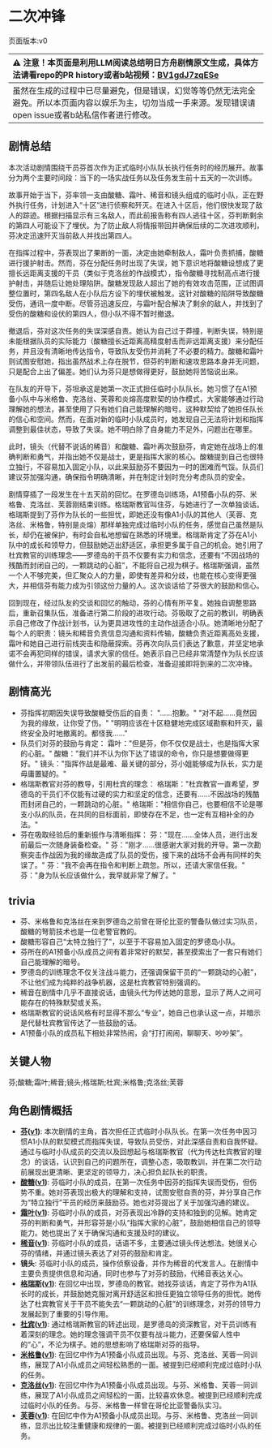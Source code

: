 # 二次冲锋
页面版本:v0
 

| :warning: 注意！本页面是利用LLM阅读总结明日方舟剧情原文生成，具体方法请看repo的PR history或者b站视频：[BV1gdJ7zqESe](https://www.bilibili.com/video/BV1gdJ7zqESe/)         |
|:----------------------------|
| 虽然在生成的过程中已尽量避免，但是错误，幻觉等等仍然无法完全避免。所以本页面内容以娱乐为主，切勿当成一手来源。发现错误请open issue或者b站私信作者进行修改。|



## 剧情总结
本次活动剧情围绕干员芬首次作为正式临时小队队长执行任务时的经历展开。故事分为两个主要时间段：当下的一场实战任务以及任务发生前十五天的一次训练。

故事开始于当下，芬率领一支由酸糖、霜叶、稀音和镜头组成的临时小队，正在野外执行任务，计划进入“十区”进行侦察和歼灭。在进入十区后，他们很快发现了敌人的踪迹。根据扫描显示有三名敌人，而此前报告称有四人逃往十区，芬判断剩余的第四人可能设下了埋伏。为了防止敌人将情报带回并确保后续的二次进攻顺利，芬决定迅速歼灭当前敌人并找出第四人。

在指挥过程中，芬表现出了果断的一面，决定由她牵制敌人，霜叶负责抓捕，酸糖进行援护射击。然而，芬在分配任务时出现了失误，她下意识地将酸糖设想成了更擅长远距离支援的干员（类似于克洛丝的作战模式），指令酸糖寻找制高点进行援护射击，并随后让她处理陷阱。酸糖发现敌人超出了她的有效攻击范围，正试图调整位置时，第四名敌人在小队后方设下的埋伏被触发。这针对酸糖的陷阱导致酸糖受伤，通讯一度中断。尽管芬迅速反应，与霜叶配合解决了剩余的敌人，并找到了受伤的酸糖和设伏的第四人，但小队不得不暂时撤退。

撤退后，芬对这次任务的失误深感自责。她认为自己过于莽撞，判断失误，特别是未能根据队员的实际能力（酸糖擅长近距离高精度射击而非远距离支援）来分配任务，并且没有清晰地传达指令，导致队友受伤并消耗了不必要的精力。酸糖和霜叶则试图安慰她，指出虽然战术上存在脱节，但芬的判断和速攻思路本身并无问题，只是配合上出了偏差。她们认为芬只是想做得更好，鼓励她将苦恼说出来。

在队友的开导下，芬坦承这是她第一次正式担任临时小队队长。她习惯了在A1预备小队中与米格鲁、克洛丝、芙蓉和炎熔高度默契的协作模式，大家能够通过行动理解她的想法，甚至使用了只有她们自己能理解的暗号。这种默契给了她担任队长的信心和空间。然而，在面对新的临时小队成员时，她发现自己无法将计划和指挥调整到最佳状态，导致了失误。她不明白除了自身能力不足外，问题出在哪里。

此时，镜头（代替不说话的稀音）和酸糖、霜叶再次鼓励芬，肯定她在战场上的准确判断和勇气，并指出她不仅是战士，更是指挥大家的核心。酸糖提到自己也很特立独行，不容易加入固定小队，以此来鼓励芬不要因为一时的困难而气馁。队员们建议芬加强沟通，确保指令明确清晰，并在制定计划时充分考虑队员的安全。

剧情穿插了一段发生在十五天前的回忆。在罗德岛训练场，A1预备小队的芬、米格鲁、克洛丝、芙蓉刚结束训练。格瑞斯教官叫住芬，与她进行了一次单独谈话。格瑞斯提到了芬作为队长的一些担忧，即她还没有像A1小队的其他人（芙蓉、克洛丝、米格鲁，特别是炎熔）那样单独完成过临时小队的任务，感觉自己虽然是队长，却仍在被保护，有时会自私地想留在熟悉的环境里。格瑞斯肯定了芬在A1小队中的成长和领导力，但鼓励她迈出舒适区，承担更多属于自己的机会。她引用了杜宾教官的训练理念——罗德岛的干员不仅要有实力和信念，还要有“不因战场的残酷而封闭自己的，一颗跳动的心脏”，不能将自己视为棋子。格瑞斯强调，虽然一个人不够完美，但汇聚众人的力量，即使有差异和分歧，也能在核心变得更强大，并相信芬有能力成为引领这份力量的人。这次谈话给了芬很大的鼓励和信心。

回到现在，经过队友的交谈和回忆的触动，芬的心情有所平复。她独自调整思路后，重新召集队伍，准备进行第二阶段的进攻行动。芬吸取了之前的教训，明确表示自己修改了作战计划书，认为更具进攻性的主动作战适合小队。她清晰地分配了每个人的职责：镜头和稀音负责信息沟通和资料传输，酸糖负责近距离高处支援，霜叶和她自己进行前线突击和隐蔽探索。芬再次向队员们表达了歉意，并坚定地承诺不会再犯同样的错误，请求大家的信任。她表示自己已经非常清楚作为队长应该做什么，并带领队伍进行了出发前的最后检查，准备迎接即将到来的二次冲锋。
## 剧情高光
- 芬指挥初期因失误导致酸糖受伤后的自责：
  "......抱歉。"
  "对不起......竟然因为我的缘故，让你受了伤。"
  "明明应该在十区稳健地完成区域勘察和歼灭，最终安全及时地撤离的。都怪我......"
- 队员们对芬的鼓励与肯定：
  霜叶："但是芬，你不仅仅是战士，也是指挥大家的心脏。"
  酸糖："我们并不认为你下达了错误的命令，你只是想要做得更好。"
  镜头："指挥作战是最难、最关键的部分，芬小姐能够成为队长，实力是毋庸置疑的。"
- 格瑞斯教官对芬的教导，引用杜宾的理念：
  格瑞斯："杜宾教官一直希望，罗德岛的干员们不仅能有过硬的实力和坚定的信念，还要有……不因战场的残酷而封闭自己的，一颗跳动的心脏。"
  格瑞斯："相信你自己，也要相信不论是哪支小队的队员，在共同的目标面前，即使存在不足，也一定有互相补全的办法。"
- 芬在吸取经验后的重新振作与清晰指挥：
  芬："现在......全体人员，进行出发前最后一次随身装备检查。"
  芬："刚才......很感谢大家对我的开导。第一次勘察突击作战因为我的缘故造成了队员的受伤，接下来的战场不会再有同样的失误了。"
  芬："我不会再在指令和判断上疏忽。所以，还请大家信任我。"
  芬："身为队长应该做什么，我早就非常了解了。"
## trivia
- 芬、米格鲁和克洛丝在来到罗德岛之前曾在哥伦比亚的警备队做过实习队员，酸糖的弩箭技术也是一位老警官教的。
- 酸糖形容自己“太特立独行了”，以至于不容易加入固定的罗德岛小队。
- 芬所在的A1预备小队成员之间有着非常好的默契，甚至摸索出了一套只有她们自己能理解的暗号。
- 罗德岛的训练理念不仅关注战斗能力，还强调保留干员的“一颗跳动的心脏”，不让他们成为纯粹的战争机器，这是杜宾教官特别强调的。
- 稀音在剧情中几乎不直接说话，由镜头代为传达她的意思，显示了两人之间可能存在的特殊默契或关系。
- 格瑞斯教官的说话风格有时显得不那么“专业”，她自己也承认这一点，并暗示是代替杜宾教官传达了一些鼓励的话。
- A1预备小队的成员私下相处非常热闹，会“打打闹闹，聊聊天、吵吵架”。
## 关键人物
芬;酸糖;霜叶;稀音;镜头;格瑞斯;杜宾;米格鲁;克洛丝;芙蓉
## 角色剧情概括
-   **[芬](../char_v3/char_123_fang.md)([v1](../chars/char_123_fang.md))**: 本次剧情的主角，首次担任正式临时小队队长。在第一次任务中因习惯A1小队的默契模式而指挥失误，导致队员受伤，对此深感自责和自我怀疑。通过与临时小队成员的交流以及回想起与格瑞斯教官（代为传达杜宾教官的理念）的谈话，认识到自己的问题所在，调整心态，吸取教训，并在第二次行动前展现出更清晰、更坚定的领导力，决心担负起队长的职责。
-   **[酸糖](../char_v3/char_366_acdrop.md)([v1](../chars/char_366_acdrop.md))**: 芬临时小队的成员，在第一次任务中因芬的指挥失误而受伤，但伤势不重。她对芬表现出极大的理解和支持，试图安慰自责的芬，并分享自己作为“特立独行”干员的经历来鼓励芬。她也对芬提出了关于加强沟通的建议。
-   **[霜叶](../char_v3/char_193_frostl.md)([v1](../chars/char_193_frostl.md))**: 芬临时小队的成员，对芬表现出冷静的支持和独到的见解。她肯定芬的判断和勇气，并形容芬是小队“指挥大家的心脏”，鼓励她相信自己的领导能力。她也提出了关于确保沟通和支援及时的建议。
-   **[稀音](../char_v3/char_336_folivo.md)([v1](../chars/char_336_folivo.md))**: 芬临时小队的成员，话语不多，主要通过镜头传达想法。她很关心芬的情绪，并通过镜头表达了对芬的鼓励和肯定。
-   **镜头**: 芬临时小队的成员，操作侦察设备，并作为稀音的代发言人。在剧情中主要负责提供信息和沟通，同时也参与了对芬的鼓励，代稀音表达关心。
-   **[格瑞斯](../char_v3/extended_char_ge_rui_si.md)([v1](../chars/extended_char_ge_rui_si.md))**: 在回忆中出现，罗德岛的教官。她找芬谈话，肯定了芬作为A1队长时的成长，并鼓励她克服对离开舒适区和担任更独立领导任务的担忧。她传达了杜宾教官关于干员不能失去“一颗跳动的心脏”的训练理念，对芬的领导力发展起到了重要的引导作用。
-   **[杜宾](../char_v3/char_130_doberm.md)([v1](../chars/char_130_doberm.md))**: 通过格瑞斯教官的转述出现，是罗德岛的资深教官，对干员训练有着深刻的理念。她的理念强调干员不仅要有战斗能力，还要保留人性中的“心”，不沦为棋子。她的思想影响了格瑞斯对芬的指导。
-   **[米格鲁](../char_v3/char_122_beagle.md)([v1](../chars/char_122_beagle.md))**: 在回忆中作为A1预备小队成员出现。与芬、克洛丝、芙蓉一同训练，展现了A1小队成员之间轻松熟悉的一面。被提到已经顺利完成过临时小队的任务。
-   **[克洛丝](../char_v3/char_124_kroos.md)([v1](../chars/char_124_kroos.md))**: 在回忆中作为A1预备小队成员出现。与芬、米格鲁、芙蓉一同训练，展现了A1小队成员之间轻松的一面，比较喜欢休息。被提到已经顺利完成过临时小队的任务。与芬、米格鲁一样曾在哥伦比亚警备队实习。
-   **[芙蓉](../char_v3/char_120_hibisc.md)([v1](../chars/char_120_hibisc.md))**: 在回忆中作为A1预备小队成员出现。与芬、米格鲁、克洛丝一同训练，显示出比较注重健康和规律的一面。被提到已经顺利完成过临时小队的任务。